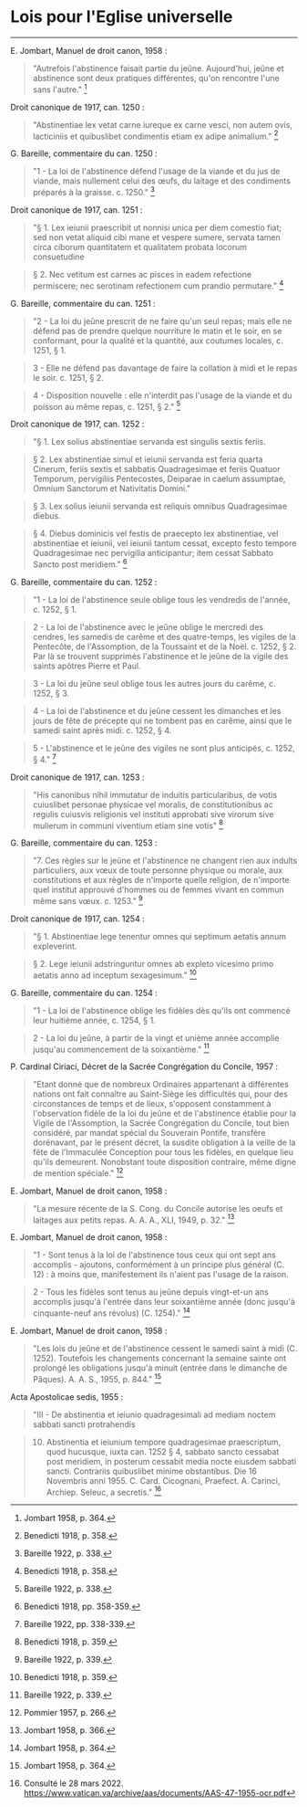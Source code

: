 # Lois pour l'Eglise universelle

***

E. Jombart, Manuel de droit canon, 1958 :

> "Autrefois l'abstinence faisait partie du jeûne. Aujourd'hui, jeûne et abstinence sont deux pratiques différentes, qu'on rencontre l'une sans l'autre." [^1]

[^1]: Jombart 1958, p. 364.

Droit canonique de 1917, can. 1250 :

> "Abstinentiae lex vetat carne iureque ex carne vesci, non autem ovis, lacticiniis et quibuslibet condimentis etiam ex adipe animalium." [^2]

[^2]: Benedicti 1918, p. 358.

G. Bareille, commentaire du can. 1250 :

> "1 - La loi de l'abstinence défend l'usage de la viande et du jus de viande, mais nullement celui des œufs, du laitage et des condiments préparés à la graisse. c. 1250." [^3]

[^3]: Bareille 1922, p. 338.

Droit canonique de 1917, can. 1251 :

> "§ 1. Lex ieiunii praescribit ut nonnisi unica per diem comestio fiat; sed non vetat aliquid cibi mane et vespere sumere, servata tamen circa ciborum quantitatem et qualitatem probata locorum consuetudine 

> § 2. Nec vetitum est carnes ac pisces in eadem refectione permiscere; nec serotinam refectionem cum prandio permutare." [^4]

[^4]: Benedicti 1918, p. 358.

G. Bareille, commentaire du can. 1251 :

> "2 - La loi du jeûne prescrit de ne faire qu'un seul repas; mais elle ne défend pas de prendre quelque nourriture le matin et le soir, en se conformant, pour la qualité et la quantité, aux coutumes locales, c.  1251, § 1.

> 3 - Elle ne défend pas davantage de faire la collation à midi et le repas le soir. c. 1251, § 2.

> 4 - Disposition nouvelle : elle n'interdit pas l'usage de la viande et du poisson au même repas, c. 1251, § 2." [^5]

[^5]: Bareille 1922, p. 338.

Droit canonique de 1917, can. 1252 :

> "§ 1. Lex solius abstinentiae servanda est singulis sextis feriis.

> § 2. Lex abstinentiae simul et ieiunii servanda est feria quarta Cinerum, feriis sextis et sabbatis Quadragesimae et feriis Quatuor Temporum, pervigiliis Pentecostes, Deiparae in caelum assumptae, Omnium Sanctorum et Nativitatis Domini."

> § 3. Lex solius ieiunii servanda est reliquis omnibus Quadragesimae diebus.

> § 4. Diebus dominicis vel festis de praecepto lex abstinentiae, vel abstinentiae et ieiunii, vel ieiunii tantum cessat, excepto festo tempore Quadragesimae nec pervigilia anticipantur; item cessat Sabbato Sancto post meridiem." [^6]

[^6]: Benedicti 1918, pp. 358-359.

G. Bareille, commentaire du can. 1252 :

> "1 - La loi de l'abstinence seule oblige tous les vendredis de l'année, c. 1252, § 1.

> 2 - La loi de l'abstinence avec le jeûne oblige le mercredi des cendres, les samedis de carême et des quatre-temps, les vigiles de la Pentecôte, de l'Assomption, de la Toussaint et de la Noël. c. 1252, § 2. Par là se trouvent supprimés l'abstinence et le jeûne de la vigile des saints apôtres Pierre et Paul. 

> 3 - La loi du jeûne seul oblige tous les autres jours du carême, c. 1252, § 3.

> 4 - La loi de l'abstinence et du jeûne cessent les dimanches et les jours de fête de précepte qui ne tombent pas en carême, ainsi que le samedi saint après midi. c. 1252, § 4.

> 5 - L'abstinence et le jeûne des vigiles ne sont plus anticipés, c.  1252, § 4." [^7]

[^7]: Bareille 1922, pp. 338-339.

Droit canonique de 1917, can. 1253 :

> "His canonibus nihil immutatur de induitis particularibus, de votis cuiuslibet personae physicae vel moralis, de constitutionibus ac regulis cuiusvis religionis vel instituti approbati sive virorum sive mulierum in communi viventium etiam sine votis" [^8]

[^8]: Benedicti 1918, p. 359.

G. Bareille, commentaire du can. 1253 :

> "7. Ces règles sur le jeûne et l'abstinence ne changent rien aux indults particuliers, aux vœux de toute personne physique ou morale, aux constitutions et aux règles de n'importe quelle religion, de n'importe quel institut approuvé d'hommes ou de femmes vivant en commun même sans vœux. c. 1253." [^9]

[^9]: Bareille 1922, p. 339.

Droit canonique de 1917, can. 1254 :

> "§ 1. Abstinentiae lege tenentur omnes qui septimum aetatis annum expleverint.

> § 2. Lege ieiunii adstringuntur omnes ab expleto vicesimo primo aetatis anno ad inceptum sexagesimum." [^10]

[^10]: Benedicti 1918, p. 359.

G. Bareille, commentaire du can. 1254 :

>  "1 - La loi de l'abstinence oblige les fidèles dès qu'ils ont commencé leur huitième année, c. 1254, § 1.

> 2 - La loi du jeûne, à partir de la vingt et unième année accomplie jusqu'au commencement de la soixantième." [^11]

[^11]: Bareille 1922, p. 339.

P. Cardinal Ciriaci, Décret de la Sacrée Congrégation du Concile, 1957 :

> "Etant donné que de nombreux Ordinaires appartenant à différentes nations ont fait connaître au Saint-Siège les difficultés qui, pour des circonstances de temps et de lieux, s'opposent constamment à l'observation fidèle de la loi du jeûne et de l'abstinence établie pour la Vigile de l'Assomption, la Sacrée Congrégation du Concile, tout bien considéré, par mandat spécial du Souverain Pontife, transfère dorénavant, par le présent décret, la susdite obligation à la veille de la fête de l'Immaculée Conception pour tous les fidèles, en quelque lieu qu'ils demeurent. Nonobstant toute disposition contraire, même digne de mention spéciale." [^12]

[^12]: Pommier 1957, p. 266.

E. Jombart, Manuel de droit canon, 1958 :

> "La mesure récente de la S. Cong. du Concile autorise les oeufs et laitages aux petits repas. A. A. A., XLI, 1949, p. 32." [^13]

[^13]: Jombart 1958, p. 366.

E. Jombart, Manuel de droit canon, 1958 :

> "1 - Sont tenus à la loi de l'abstinence tous ceux qui ont sept ans accomplis - ajoutons, conformément à un principe plus général (C. 12) : à moins que, manifestement ils n'aient pas l'usage de la raison.

> 2 - Tous les fidèles sont tenus au jeûne depuis vingt-et-un ans accomplis jusqu'à l'entrée dans leur soixantième année (donc jusqu'à cinquante-neuf ans révolus) (C. 1254)." [^14]

[^14]: Jombart 1958, p. 364.

E. Jombart, Manuel de droit canon, 1958 :

> "Les lois du jeûne et de l'abstinence cessent le samedi saint à midi (C. 1252). Toutefois les changements concernant la semaine sainte ont prolongé les obligations jusqu'à minuit (entrée dans le dimanche de Pâques). A. A. S., 1955, p. 844." [^15]

[^15]: Jombart 1958, p. 364.

Acta Apostolicae sedis, 1955 : 

> "III - De abstinentia et ieiunio quadragesimali ad mediam noctem sabbati sancti protrahendis

> 10. Abstinentia et ieiunium tempore quadragesimae praescriptum, quod hucusque, iuxta can. 1252 § 4, sabbato sancto cessabat post meridiem, in posterum cessabit media nocte eiusdem sabbati sancti. Contrariis quibuslibet minime obstantibus. Die 16 Novembris anni 1955. C. Card. Cicognani, Praefect. A. Carinci, Archiep. Seleuc, a secretis." [^16]

[^16]: Consulté le 28 mars 2022. https://www.vatican.va/archive/aas/documents/AAS-47-1955-ocr.pdf
